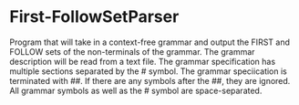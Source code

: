 First-FollowSetParser
=====================

Program that will take in a context-free grammar and output the FIRST and FOLLOW sets of the non-terminals of the grammar.
The grammar description will be read from a text file. The grammar specification
has multiple sections separated by the # symbol. The grammar speciication is
terminated with ##. If there are any symbols after the ##, they are ignored. All
grammar symbols as well as the # symbol are space-separated.
